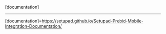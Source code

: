 [documentation]

----
[documentation]=https://setupad.github.io/Setupad-Prebid-Mobile-Integration-Documentation/
